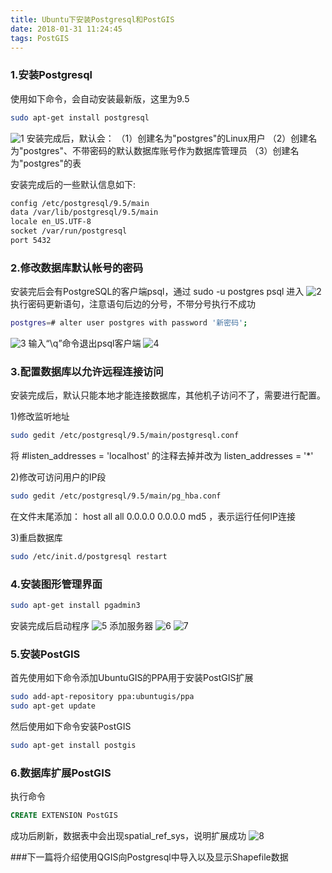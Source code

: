 ```yaml
---
title: Ubuntu下安装Postgresql和PostGIS
date: 2018-01-31 11:24:45
tags: PostGIS
---
```


### 1.安装Postgresql
使用如下命令，会自动安装最新版，这里为9.5
```bash
sudo apt-get install postgresql
```
![1](postgis/1.png)
安装完成后，默认会：
（1）创建名为"postgres"的Linux用户
（2）创建名为"postgres"、不带密码的默认数据库账号作为数据库管理员
（3）创建名为"postgres"的表

安装完成后的一些默认信息如下:
```bash
config /etc/postgresql/9.5/main
data /var/lib/postgresql/9.5/main
locale en_US.UTF-8
socket /var/run/postgresql
port 5432
```
### 2.修改数据库默认帐号的密码
安装完后会有PostgreSQL的客户端psql，通过 sudo -u postgres psql 进入
![2](postgis/2.png)
执行密码更新语句，注意语句后边的分号，不带分号执行不成功
```bash
postgres=# alter user postgres with password '新密码';
```
![3](postgis/3.png)
输入“\q”命令退出psql客户端
![4](postgis/4.png)
### 3.配置数据库以允许远程连接访问
安装完成后，默认只能本地才能连接数据库，其他机子访问不了，需要进行配置。

1)修改监听地址
```bash
sudo gedit /etc/postgresql/9.5/main/postgresql.conf
```
将 #listen_addresses = 'localhost' 的注释去掉并改为 listen_addresses = '*'

2)修改可访问用户的IP段
```bash
sudo gedit /etc/postgresql/9.5/main/pg_hba.conf
```
在文件末尾添加： host all all 0.0.0.0 0.0.0.0 md5 ，表示运行任何IP连接

3)重启数据库
```bash
sudo /etc/init.d/postgresql restart
```
### 4.安装图形管理界面
```bash
sudo apt-get install pgadmin3
```
安装完成后启动程序
![5](postgis/5.png)
添加服务器
![6](postgis/6.png)
![7](postgis/7.png)
### 5.安装PostGIS
首先使用如下命令添加UbuntuGIS的PPA用于安装PostGIS扩展
```bash
sudo add-apt-repository ppa:ubuntugis/ppa
sudo apt-get update
```
然后使用如下命令安装PostGIS
```bash
sudo apt-get install postgis
```
### 6.数据库扩展PostGIS
执行命令
```sql
CREATE EXTENSION PostGIS
```
成功后刷新，数据表中会出现spatial_ref_sys，说明扩展成功
![8](postgis/8.png)

###下一篇将介绍使用QGIS向Postgresql中导入以及显示Shapefile数据